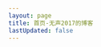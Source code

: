```yaml
---
layout: page
title: 首页-无声2017的博客
lastUpdated: false
---
```


<script setup>
import  { data as posts }  from './.vitepress/theme/posts.data'
console.log('posts',posts)
</script>

<div v-for="(post,index) in posts" :key="index" style="margin-top: 40px">
    <p v-text="post.title"></p>
    <p v-text="post.excerpt" style="max-width: 800px;overflow: hidden;white-space: nowrap;"></p>
    <p v-text="post.date"></p>
</div>
